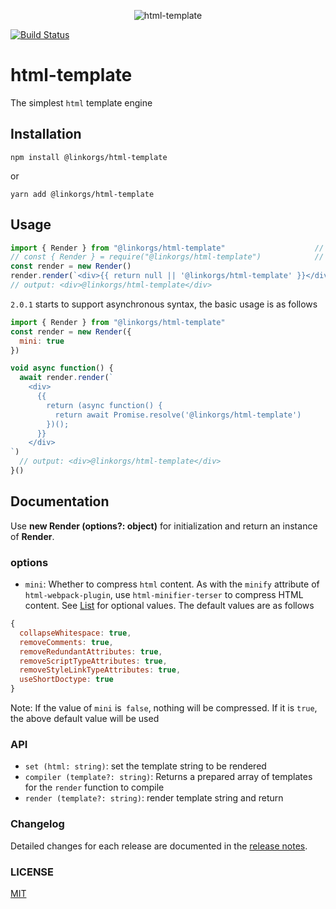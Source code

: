 <p align="center">
  <img src="https://linkorg.club/www/html-template/logo.png" alt="html-template">
</p>

[![Build Status](https://travis-ci.com/Linkontoask/html-template.svg?branch=master)](https://travis-ci.com/Linkontoask/html-template)

# html-template

The simplest `html` template engine

## Installation

`npm install @linkorgs/html-template`

or

`yarn add @linkorgs/html-template`

## Usage

```javascript
import { Render } from "@linkorgs/html-template"                    // ESModule
// const { Render } = require("@linkorgs/html-template")            // commonjs 
const render = new Render()
render.render(`<div>{{ return null || '@linkorgs/html-template' }}</div>`)
// output: <div>@linkorgs/html-template</div>
```

`2.0.1` starts to support asynchronous syntax, the basic usage is as follows

```javascript
import { Render } from "@linkorgs/html-template"
const render = new Render({
  mini: true
})

void async function() {
  await render.render(`
    <div>
      {{
        return (async function() {
          return await Promise.resolve('@linkorgs/html-template')
        })();
      }}
    </div>
`)
  // output: <div>@linkorgs/html-template</div>
}()
```

## Documentation

Use **new Render (options?: object)** for initialization and return an instance of **Render**.

### options

+ `mini`: Whether to compress `html` content. As with the `minify` attribute of` html-webpack-plugin`, use `html-minifier-terser` to compress HTML content. See [List](https://github.com/DanielRuf/html-minifier-terser#options-quick-reference) for optional values. The default values are as follows
```javascript
{
  collapseWhitespace: true,
  removeComments: true,
  removeRedundantAttributes: true,
  removeScriptTypeAttributes: true,
  removeStyleLinkTypeAttributes: true,
  useShortDoctype: true
}
```

Note: If the value of `mini` is` false`, nothing will be compressed. If it is `true`, the above default value will be used

### API

+ `set (html: string)`: set the template string to be rendered
+ `compiler (template?: string)`: Returns a prepared array of templates for the `render` function to compile
+ `render (template?: string)`: render template string and return

### Changelog

Detailed changes for each release are documented in the [release notes](CHANGELOG.md).

### LICENSE

[MIT](LICENSE)
